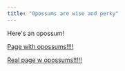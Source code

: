 ```yaml
---
title: "Opossums are wise and perky"
---
```


Here's an opossum! 

[Page with opossums!!!!](http://opossum.org)

[Real page w opossums!!!!!](http://thinkaboutnow.com/2017/05/opossums-kill-ticks-help-stop-the-spread-of-lyme/)
